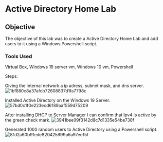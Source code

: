 # Active Directory Home Lab

## Objective
The objective of this lab was to create a Active Directory Home Lab and add users to it using a Windows Powershell script. 

### Tools Used
Virtual Box,
Windows 19 server vm,
Windows 10 vm,
Powershell

Steps:

Giving the internal network a ip adress, subnet mask, and dns server.
![1bf880c8a37afcb72608837d1fa7798c](https://github.com/con9two/Active-Directory-Home-Lab/assets/163804401/e7a132d8-7ff9-4935-834a-37a1aeb890dd)

Installed Active Directory on the Windows 19 Server.
![57bd0c1f0e223ecd6189aaf559d75209](https://github.com/con9two/Active-Directory-Home-Lab/assets/163804401/b51eb59b-be2e-47fc-a0a2-efe6ef68a412)

After installing DHCP to Server Manager I can confirm that Ipv4 Is active by the green check mark.
![3941bee09f3142d8c7d1335e54be738f](https://github.com/con9two/Active-Directory-Home-Lab/assets/163804401/74a1abe3-e7da-4db5-8746-640eaa0736fd)

Generated 1000 random users to Active Directory using a Powershell script. 
![81d2a60b91ede820425899a6a97eef5f](https://github.com/con9two/Active-Directory-Home-Lab/assets/163804401/f75575db-cc59-4e9b-bcf2-aba0bb63eaf3)






